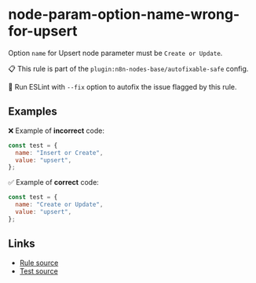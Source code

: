 [//]: # "File generated from a template. Do not edit this file directly."

# node-param-option-name-wrong-for-upsert

Option `name` for Upsert node parameter must be `Create or Update`.

📋 This rule is part of the `plugin:n8n-nodes-base/autofixable-safe` config.

🔧 Run ESLint with `--fix` option to autofix the issue flagged by this rule.

## Examples

❌ Example of **incorrect** code:

```js
const test = {
  name: "Insert or Create",
  value: "upsert",
};
```

✅ Example of **correct** code:

```js
const test = {
  name: "Create or Update",
  value: "upsert",
};
```

## Links

- [Rule source](../../lib/rules/node-param-option-name-wrong-for-upsert.ts)
- [Test source](../../tests/node-param-option-name-wrong-for-upsert.test.ts)
